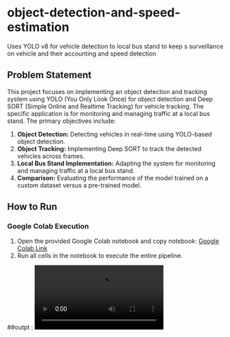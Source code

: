 # object-detection-and-speed-estimation
Uses YOLO v8 for vehicle detection to local bus stand to keep s surveillance on vehicle and their accounting and speed detection

## Problem Statement

This project focuses on implementing an object detection and tracking system using YOLO (You Only Look Once) for object detection and Deep SORT (Simple Online and Realtime Tracking) for vehicle tracking. The specific application is for monitoring and managing traffic at a local bus stand. The primary objectives include:

1. **Object Detection:** Detecting vehicles in real-time using YOLO-based object detection.
2. **Object Tracking:** Implementing Deep SORT to track the detected vehicles across frames.
3. **Local Bus Stand Implementation:** Adapting the system for monitoring and managing traffic at a local bus stand.
4. **Comparison:** Evaluating the performance of the model trained on a custom dataset versus a pre-trained model.

## How to Run

### Google Colab Execution

1. Open the provided Google Colab notebook and copy notebook: [Google Colab Link](https://colab.research.google.com/drive/1Jywu0kEa3EoXxOhBQrpkpjuOIpHkY84a?usp=sharing)
2. Run all cells in the notebook to execute the entire pipeline.



##outpt :
![Output Video](https://github.com/ayushdev234/object-detection-and-speed-estimation/blob/main/result_compressed1%20(1).mp4)

